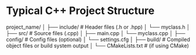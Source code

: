 # Typical C++ Project Structure

project_name/
│
├── include/              # Header files (.h or .hpp)
│   └── myclass.h
│
├── src/                  # Source files (.cpp)
│   ├── main.cpp
│   └── myclass.cpp
│
├── config/               # Config files (optional)
│   └── settings.cfg
│
├── build/                # Compiled object files or build system output
│
└── CMakeLists.txt        # (if using CMake)


